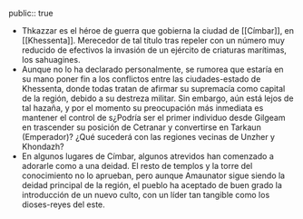 public:: true

- Thkazzar es el héroe de guerra que gobierna la ciudad de [[Címbar]], en [[Khessenta]]. Merecedor de tal título tras repeler con un número muy reducido de efectivos la invasión de un ejército de criaturas marítimas, los sahuagines.
- Aunque no lo ha declarado personalmente, se rumorea que estaría en su mano poner fin a los conflictos entre las ciudades-estado de Khessenta, donde todas tratan de afirmar su supremacía como capital de la región, debido a su destreza militar. Sin embargo, aún está lejos de tal hazaña, y por el momento su preocupación más inmediata es mantener el control de s¿Podría ser el primer individuo desde Gilgeam en trascender su posición de Cetranar y convertirse en Tarkaun (Emperador)? ¿Qué sucederá con las regiones vecinas de Unzher y Khondazh?
- En algunos lugares de Címbar, algunos atrevidos han comenzado a adorarle como a una deidad. El resto de templos y la torre del conocimiento no lo aprueban, pero aunque Amaunator sigue siendo la deidad principal de la región, el pueblo ha aceptado de buen grado la introducción de un nuevo culto, con un líder tan tangible como los dioses-reyes del este.